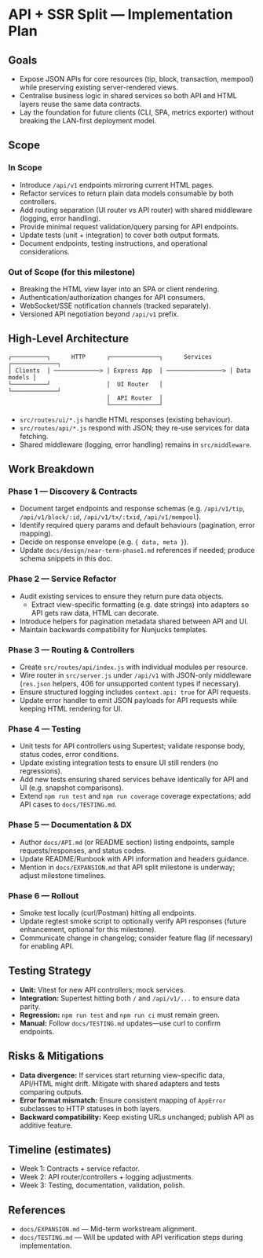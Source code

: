 # API + SSR Split — Implementation Plan

## Goals
- Expose JSON APIs for core resources (tip, block, transaction, mempool) while preserving existing server-rendered views.
- Centralise business logic in shared services so both API and HTML layers reuse the same data contracts.
- Lay the foundation for future clients (CLI, SPA, metrics exporter) without breaking the LAN-first deployment model.

## Scope
### In Scope
- Introduce `/api/v1` endpoints mirroring current HTML pages.
- Refactor services to return plain data models consumable by both controllers.
- Add routing separation (UI router vs API router) with shared middleware (logging, error handling).
- Provide minimal request validation/query parsing for API endpoints.
- Update tests (unit + integration) to cover both output formats.
- Document endpoints, testing instructions, and operational considerations.

### Out of Scope (for this milestone)
- Breaking the HTML view layer into an SPA or client rendering.
- Authentication/authorization changes for API consumers.
- WebSocket/SSE notification channels (tracked separately).
- Versioned API negotiation beyond `/api/v1` prefix.

## High-Level Architecture
```
┌──────────┐      HTTP      ┌──────────────┐      Services      ┌─────────────┐
│ Clients  │ ─────────────> │ Express App  │ ────────────────> │ Data models │
└──────────┘                │  UI Router   │                   └─────────────┘
                            │  API Router  │
                            └──────────────┘
```
- `src/routes/ui/*.js` handle HTML responses (existing behaviour).
- `src/routes/api/*.js` respond with JSON; they re-use services for data fetching.
- Shared middleware (logging, error handling) remains in `src/middleware`.

## Work Breakdown
### Phase 1 — Discovery & Contracts
- Document target endpoints and response schemas (e.g. `/api/v1/tip`, `/api/v1/block/:id`, `/api/v1/tx/:txid`, `/api/v1/mempool`).
- Identify required query params and default behaviours (pagination, error mapping).
- Decide on response envelope (e.g. `{ data, meta }`).
- Update `docs/design/near-term-phase1.md` references if needed; produce schema snippets in this doc.

### Phase 2 — Service Refactor
- Audit existing services to ensure they return pure data objects.
  - Extract view-specific formatting (e.g. date strings) into adapters so API gets raw data, HTML can decorate.
- Introduce helpers for pagination metadata shared between API and UI.
- Maintain backwards compatibility for Nunjucks templates.

### Phase 3 — Routing & Controllers
- Create `src/routes/api/index.js` with individual modules per resource.
- Wire router in `src/server.js` under `/api/v1` with JSON-only middleware (`res.json` helpers, 406 for unsupported content types if necessary).
- Ensure structured logging includes `context.api: true` for API requests.
- Update error handler to emit JSON payloads for API requests while keeping HTML rendering for UI.

### Phase 4 — Testing
- Unit tests for API controllers using Supertest; validate response body, status codes, error conditions.
- Update existing integration tests to ensure UI still renders (no regressions).
- Add new tests ensuring shared services behave identically for API and UI (e.g. snapshot comparisons).
- Extend `npm run test` and `npm run coverage` coverage expectations; add API cases to `docs/TESTING.md`.

### Phase 5 — Documentation & DX
- Author `docs/API.md` (or README section) listing endpoints, sample requests/responses, and status codes.
- Update README/Runbook with API information and headers guidance.
- Mention in `docs/EXPANSION.md` that API split milestone is underway; adjust milestone timelines.

### Phase 6 — Rollout
- Smoke test locally (curl/Postman) hitting all endpoints.
- Update regtest smoke script to optionally verify API responses (future enhancement, optional for this milestone).
- Communicate change in changelog; consider feature flag (if necessary) for enabling API.

## Testing Strategy
- **Unit:** Vitest for new API controllers; mock services.
- **Integration:** Supertest hitting both `/` and `/api/v1/...` to ensure data parity.
- **Regression:** `npm run test` and `npm run ci` must remain green.
- **Manual:** Follow `docs/TESTING.md` updates—use curl to confirm endpoints.

## Risks & Mitigations
- **Data divergence:** If services start returning view-specific data, API/HTML might drift. Mitigate with shared adapters and tests comparing outputs.
- **Error format mismatch:** Ensure consistent mapping of `AppError` subclasses to HTTP statuses in both layers.
- **Backward compatibility:** Keep existing URLs unchanged; publish API as additive feature.

## Timeline (estimates)
- Week 1: Contracts + service refactor.
- Week 2: API router/controllers + logging adjustments.
- Week 3: Testing, documentation, validation, polish.

## References
- `docs/EXPANSION.md` — Mid-term workstream alignment.
- `docs/TESTING.md` — Will be updated with API verification steps during implementation.
